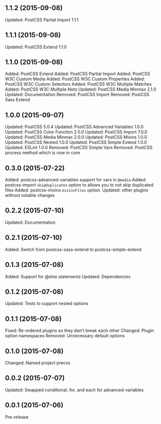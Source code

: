 ## 1.1.2 (2015-09-08)

Updated: PostCSS Partial Import 1.1.1

## 1.1.1 (2015-09-08)

Updated: PostCSS Extend 1.1.0

## 1.1.0 (2015-09-08)

Added: PostCSS Extend
Added: PostCSS Partial Import
Added: PostCSS W3C Custom Media
Added: PostCSS W3C Custom Properties
Added: PostCSS W3C Custom Selectors
Added: PostCSS W3C Multiple Matches
Added: PostCSS W3C Multiple Nots
Updated: PostCSS Media Minmax 2.1.0
Updated: Documentation
Removed: PostCSS Import
Removed: PostCSS Sass Extend

## 1.0.0 (2015-09-07)

Updated: PostCSS 5.0.4
Updated: PostCSS Advanced Variables 1.0.0
Updated: PostCSS Color Function 2.0.0
Updated: PostCSS Import 7.0.0
Updated: PostCSS Media Minmax 2.0.0
Updated: PostCSS Mixins 1.0.0
Updated: PostCSS Nested 1.0.0
Updated: PostCSS Simple Extend 1.0.0
Updated: ESLint 1.0.0
Removed: PostCSS Simple Vars
Removed: PostCSS process method which is now in core

## 0.3.0 (2015-07-22)

Added: postcss-advanced-variables support for vars in `@media`
Added: postcss-import `skipDuplicates` option to allows you to not skip duplicated files
Added: postcss-mixins `mixinsFiles` option.
Updated: other plugins without notable changes

## 0.2.2 (2015-07-10)

Updated: Documentation

## 0.2.1 (2015-07-10)

Added: Switch from postcss-sass-extend to postcss-simple-extend

## 0.1.3 (2015-07-08)

Added: Support for @else statements
Updated: Dependencies

## 0.1.2 (2015-07-08)

Updated: Tests to support nested options

## 0.1.1 (2015-07-08)

Fixed: Re-ordered plugins so they don’t break each other
Changed: Plugin option namespaces
Removed: Unnecessary default options

## 0.1.0 (2015-07-08)

Changed: Named project precss

## 0.0.2 (2015-07-07)

Updated: Swapped conditional, for, and each for advanced-variables

## 0.0.1 (2015-07-06)

Pre-release
